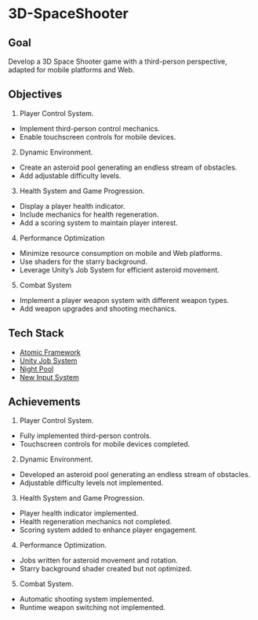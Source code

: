 # 3D-SpaceShooter

## Goal
Develop a 3D Space Shooter game with a third-person perspective, adapted for mobile platforms and Web.

## Objectives

1. Player Control System.
  - Implement third-person control mechanics.
  - Enable touchscreen controls for mobile devices.
2.	Dynamic Environment.
- Create an asteroid pool generating an endless stream of obstacles.
- Add adjustable difficulty levels.
3.	Health System and Game Progression.
- Display a player health indicator.
- Include mechanics for health regeneration.
- Add a scoring system to maintain player interest.
4.	Performance Optimization
- Minimize resource consumption on mobile and Web platforms.
- Use shaders for the starry background.
- Leverage Unity’s Job System for efficient asteroid movement.
5.	Combat System
- Implement a player weapon system with different weapon types.
- Add weapon upgrades and shooting mechanics.

## Tech Stack
* [Atomic Framework](https://github.com/StarKRE22/Atomic)
* [Unity Job System](https://docs.unity3d.com/Manual/job-system.html)
* [Night Pool](https://github.com/MeeXaSiK/NightPool)
* [New Input System](https://docs.unity3d.com/Packages/com.unity.inputsystem@1.11/manual/index.html)

## Achievements

1.	Player Control System.
   * Fully implemented third-person controls.
   * Touchscreen controls for mobile devices completed.
2.	Dynamic Environment.
   * Developed an asteroid pool generating an endless stream of obstacles.
   * Adjustable difficulty levels not implemented.
3.	Health System and Game Progression.
  * Player health indicator implemented.
  * Health regeneration mechanics not completed.
  * Scoring system added to enhance player engagement.
4.	Performance Optimization.
  * Jobs written for asteroid movement and rotation.
  * Starry background shader created but not optimized.
5.	Combat System.
  * Automatic shooting system implemented.
  * Runtime weapon switching not implemented.
